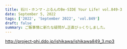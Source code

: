 ```yaml
---
title: 石川・ホンマ・ぶるんのBe-SIDE Your Life! vol.849-3
date: September 5, 2022
tags: ['2022', 'September 2022', 'vol.849']
draft: false
summary: ご飯事情に新たな疑問が…正直びっくりしました。
---
```


http://project-phi.ddo.jp/ishikawa/ishikawa849_3.mp3